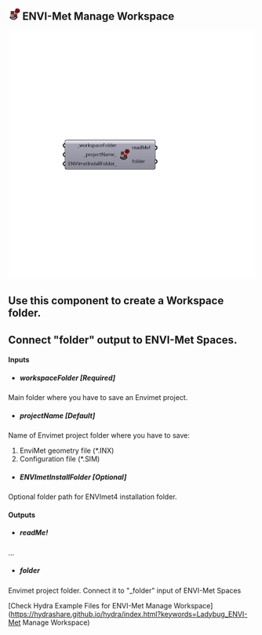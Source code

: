 ## ![](../../images/icons/ENVI-Met_Manage_Workspace.png) ENVI-Met Manage Workspace

![](../../images/components/ENVI-Met_Manage_Workspace.png)

Use this component to create a Workspace folder.
 -
 Connect "folder" output to ENVI-Met Spaces.
 -
 

#### Inputs
* ##### workspaceFolder [Required]
Main folder where you have to save an Envimet project.
* ##### projectName [Default]
Name of Envimet project folder where you have to save:
 1) EnviMet geometry file (*.INX)
 2) Configuration file (*.SIM)
* ##### ENVImetInstallFolder [Optional]
Optional folder path for ENVImet4 installation folder.

#### Outputs
* ##### readMe!
...
* ##### folder
Envimet project folder. Connect it to "_folder" input of ENVI-Met Spaces


[Check Hydra Example Files for ENVI-Met Manage Workspace](https://hydrashare.github.io/hydra/index.html?keywords=Ladybug_ENVI-Met Manage Workspace)